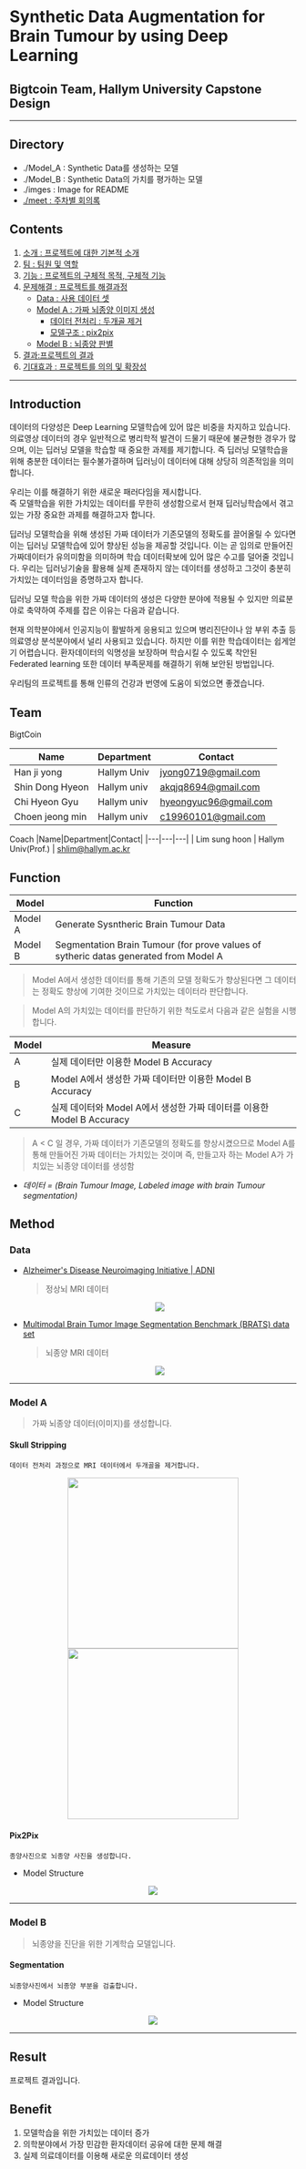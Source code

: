 # Synthetic Data Augmentation for Brain Tumour by using Deep Learning
## Bigtcoin Team, Hallym University Capstone Design

-----

## Directory
- ./Model_A : Synthetic Data를 생성하는 모델
- ./Model_B : Synthetic Data의 가치를 평가하는 모델
- ./imges : Image for README
- <a href="./meet">./meet : 주차별 회의록</a>

## Contents
1. [소개 : 프로젝트에 대한 기본적 소개](#Introduction)
2. [팀 : 팀원 및 역할](#Team)
3. [기능 : 프로젝트의 구체적 목적, 구체적 기능](#Function)
4. [문제해결 : 프로젝트를 해결과정](#Method)
    - [Data : 사용 데이터 셋](#Data)
    - [Model A : 가짜 뇌종양 이미지 생성](#Model-A)
        - [데이터 전처리 : 두개골 제거](#Skull-Stripping)
        - [모델구조 : pix2pix](#Pix2pix)
    - [Model B : 뇌종양 판별](#Model-B)
5. [결과:프로젝트의 결과](#Result)
5. [기대효과 : 프로젝트를 의의 및 확장성](#Benefit)
----

## Introduction

데이터의 다양성은 Deep Learning 모델학습에 있어 많은 비중을 차지하고 있습니다.
의료영상 데이터의 경우 일반적으로 병리학적 발견이 드물기 때문에 불균형한 경우가 많으며, 이는 딥러닝 모델을 학습할 때 중요한 과제를 제기합니다. 즉 딥러닝 모델학습을 위해 충분한 데이터는 필수불가결하며 딥러닝이 데이터에 대해 상당히 의존적임을 의미합니다.


우리는 이를 해결하기 위한 새로운 패러다임을 제시합니다. 
<br>즉 모델학습을 위한 가치있는 데이터를 무한히 생성함으로서 현재 딥러닝학습에서 겪고있는 가장 중요한 과제를 해결하고자 합니다.


딥러닝 모델학습을 위해 생성된 가짜 데이터가 기존모델의 정확도를 끌어올릴 수 있다면 이는 딥러닝 모델학습에 있어 향상된 성능을 제공할 것입니다. 이는 곧 임의로 만들어진 가짜데이터가 유의미함을 의미하며 학습 데이터확보에 있어 많은 수고를 덜어줄 것입니다. 우리는 딥러닝기술을 활용해 실제 존재하지 않는 데이터를 생성하고 그것이 충분히 가치있는 데이터임을 증명하고자 합니다.

딥러닝 모델 학습을 위한 가짜 데이터의 생성은 다양한 분야에 적용될 수 있지만 의료분야로 축약하여 주제를 잡은 이유는 다음과 같습니다.

현재 의학분야에서 인공지능이 활발하게 응용되고 있으며 병리진단이나 암 부위 추출 등 의료영상 분석분야에서 널리 사용되고 있습니다. 하지만 이를 위한 학습데이터는 쉽게얻기 어렵습니다. 환자데이터의 익명성을 보장하며 학습시킬 수 있도록 착안된 Federated learning 또한 데이터 부족문제를 해결하기 위해 보안된 방법입니다.

우리팀의 프로젝트를 통해 인류의 건강과 번영에 도움이 되었으면 좋겠습니다.



## Team

BigtCoin

|Name|Department|Contact|
|---|---|---|
| Han ji yong | Hallym Univ | jyong0719@gmail.com
| Shin Dong Hyeon | Hallym univ | akqjq8694@gmail.com
| Chi Hyeon Gyu | Hallym univ | hyeongyuc96@gmail.com
| Choen jeong min | Hallym univ | c19960101@gmail.com

Coach
|Name|Department|Contact|
|---|---|---|
| Lim sung hoon | Hallym Univ(Prof.) | shlim@hallym.ac.kr




## Function

|Model|Function|
|---|---|
|Model A | Generate Sysntheric Brain Tumour Data |
|Model B | Segmentation Brain Tumour (for prove values of sytheric datas generated from Model A |

>Model A에서 생성한 데이터를 통해 기존의 모델 정확도가 향상된다면 그 데이터는 정확도 향상에 기여한 것이므로 가치있는 데이터라 판단합니다.

>Model A의 가치있는 데이터를 판단하기 위한 척도로서 다음과 같은 실험을 시행합니다.

|Model|Measure|
|---|---|
A |실제 데이터만 이용한 Model B Accuracy |
B | Model A에서 생성한 가짜 데이터만 이용한 Model B Accuracy |
C | 실제 데이터와 Model A에서 생성한 가짜 데이터를 이용한 Model B Accuracy |

>A < C 일 경우, 가짜 데이터가 기존모델의 정확도를 향상시켰으므로 Model A를 통해 만들어진 가짜 데이터는 가치있는 것이며 즉, 만들고자 하는 Model A가 가치있는 뇌종양 데이터를 생성함

* *데이터 = (Brain Tumour Image, Labeled image with brain Tumour segmentation)*

## Method
### Data

- <a href="http://adni.loni.usc.edu/">Alzheimer's Disease Neuroimaging Initiative | ADNI</a>

   
    > 정상뇌 MRI 데이터    


    <center><img src="./image/ADNI.PNG"></img></center>

- <a href="https://www.med.upenn.edu/sbia/brats2018/data.html">Multimodal Brain Tumor Image Segmentation Benchmark (BRATS) data set</a>

    > 뇌종양 MRI 데이터
    <center><img src="./image/brats.PNG"></img></center>

---

### Model A 
> 가짜 뇌종양 데이터(이미지)를 생성합니다.

#### Skull Stripping

    데이터 전처리 과정으로 MRI 데이터에서 두개골을 제거합니다.


<center>
<img src="./image/skull_strip2.png" height="300"></img>
<img src="./image/skull_strip1.png" height="300"></img>
</center>


#### Pix2Pix
    종양사진으로 뇌종양 사진을 생성합니다.

- Model Structure

<center><img src="./image/modelA.jpg"></img></center>



-----

### Model B
> 뇌종양을 진단을 위한 기계학습 모델입니다.

#### Segmentation
    뇌종양사진에서 뇌종양 부분을 검출합니다.

  - Model Structure
<center><img src="./image/modelB.jpg"></img></center>



---

## Result
프로젝트 결과입니다.
## Benefit
1. 모델학습을 위한 가치있는 데이터 증가
2. 의학분야에서 가장 민감한 환자데이터 공유에 대한 문제 해결
3. 실제 의료데이터를 이용해 새로운 의료데이터 생성
